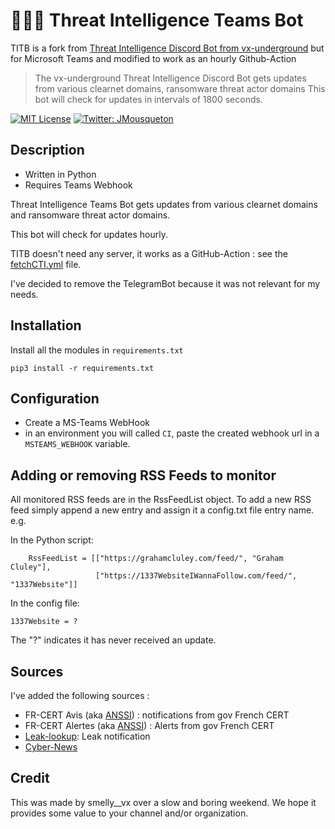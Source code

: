 # 🏴‍☠️🤖 Threat Intelligence Teams Bot

TITB is a fork from [Threat Intelligence Discord Bot from vx-underground](https://github.com/vxunderground/ThreatIntelligenceDiscordBot/) but for Microsoft Teams and modified to work as an hourly Github-Action 

> The vx-underground Threat Intelligence Discord Bot gets updates from various clearnet domains, ransomware threat actor domains This bot will check for updates in intervals of 1800 seconds.

[![MIT License](https://img.shields.io/badge/License-MIT-yellow.svg)](LICENSE)  [![Twitter: JMousqueton](https://img.shields.io/twitter/follow/JMousqueton.svg?style=social)](https://twitter.com/JMousqueton)

## Description

* Written in Python 
* Requires Teams Webhook

Threat Intelligence Teams Bot gets updates from various clearnet domains and ransomware threat actor domains. 

This bot will check for updates hourly. 

TITB doesn't need any server, it works as a GitHub-Action : see the [fetchCTI.yml](.github/workflows/fetchCTI.yml) file.

I've decided to remove the TelegramBot because it was not relevant for my needs. 

## Installation
Install all the modules in ```requirements.txt```
```
pip3 install -r requirements.txt
```

## Configuration

* Create a MS-Teams WebHook  
* in an environment you will called `CI`, paste the created webhook url in a `MSTEAMS_WEBHOOK` variable. 

## Adding or removing RSS Feeds to monitor
All monitored RSS feeds are in the RssFeedList object. To add a new RSS feed simply append a new entry and assign it a config.txt file entry name. e.g.

In the Python script:
```
    RssFeedList = [["https://grahamcluley.com/feed/", "Graham Cluley"],
                   ["https://1337WebsiteIWannaFollow.com/feed/", "1337Website"]]
```

In the config file:
```
1337Website = ?
```
The "?" indicates it has never received an update.

## Sources 

I've added the following sources : 

* FR-CERT Avis (aka [ANSSI](https://www.ssi.gouv.fr/)) : notifications from gov French CERT 
* FR-CERT Alertes (aka [ANSSI](https://www.ssi.gouv.fr/)) : Alerts from gov French CERT 
* [Leak-lookup](https://leak-lookup.com/): Leak notification 
* [Cyber-News](https://www.cyber-news.fr)

## Credit
This was made by smelly__vx over a slow and boring weekend. We hope it provides some value to your channel and/or organization.
